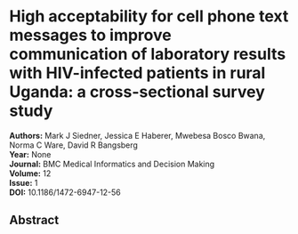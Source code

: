 # High acceptability for cell phone text messages to improve communication of laboratory results with HIV-infected patients in rural Uganda: a cross-sectional survey study

**Authors:** Mark J Siedner, Jessica E Haberer, Mwebesa Bosco Bwana, Norma C Ware, David R Bangsberg  
**Year:** None  
**Journal:** BMC Medical Informatics and Decision Making  
**Volume:** 12  
**Issue:** 1  
**DOI:** 10.1186/1472-6947-12-56  

## Abstract


